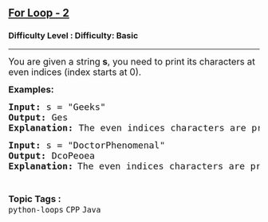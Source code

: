 <h2><a href="https://www.geeksforgeeks.org/problems/for-loop-2--182531/1?page=2&difficulty=Basic&status=unsolved,attempted&sortBy=accuracy">For Loop - 2</a></h2><h3>Difficulty Level : Difficulty: Basic</h3><hr><div class="problems_problem_content__Xm_eO"><p><span style="font-size: 18px;">You are given a string<strong> s</strong>, you need to print its characters at even indices (index starts at 0). </span></p>
<p><span style="font-size: 18px;"><strong>Examples:</strong></span><span style="font-size: 18px;"><strong> </strong></span></p>
<pre><span style="font-size: 18px;"><strong style="font-size: 18px;">Input: </strong><span style="font-size: 18px;">s = "Geeks"
</span><strong><span style="font-size: 18px;">Output:</span> </strong></span><span style="font-size: 18px;">Ges</span>
<strong><span style="font-size: 18px;">Explanation: </span></strong><span style="font-size: 18px;">The even indices characters are printed.</span></pre>
<pre><span style="font-size: 18px;"><strong>Input: </strong>s = "DoctorPhenomenal"
<strong>Output: </strong>DcoPeoea
</span><strong><span style="font-size: 18px;">Explanation:</span> </strong><span style="font-size: 18px;">The even indices characters are printed.</span></pre></div><br><p><span style=font-size:18px><strong>Topic Tags : </strong><br><code>python-loops</code>&nbsp;<code>CPP</code>&nbsp;<code>Java</code>&nbsp;
